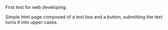 First test for web developing. 

Simple html page composed of a text box and a button, submitting the text turns it into upper cases.
